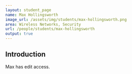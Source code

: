 ```yaml
---
layout: student_page
name: Max Hollingsworth
image_url: /assets/img/students/max-hollingsworth.png
area: Wireless Networks, Security
url: /people/students/max-hollingsworth
output: true
---
```


## Introduction

Max has edit access.
